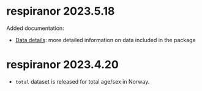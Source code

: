 # respiranor 2023.5.18

Added documentation:

* [Data details](https://www.csids.no/respiranor/articles/data_details.html): more detailed information on data included in the package


# respiranor 2023.4.20

- `total` dataset is released for total age/sex in Norway.
